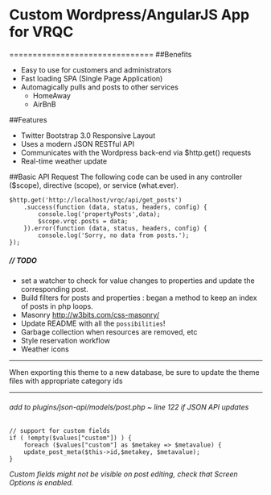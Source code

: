 # Custom Wordpress/AngularJS App for VRQC
===============================
##Benefits
* Easy to use for customers and administrators
* Fast loading SPA (Single Page Application)
* Automagically pulls and posts to other services
    * HomeAway
    * AirBnB

##Features
* Twitter Bootstrap 3.0 Responsive Layout
* Uses a modern JSON RESTful API
* Communicates with the Wordpress back-end via $http.get() requests
* Real-time weather update

##Basic API Request
The following code can be used in any controller ($scope), directive (scope), or service (what.ever).

    $http.get('http://localhost/vrqc/api/get_posts')
        .success(function (data, status, headers, config) {
            console.log('propertyPosts',data);
            $scope.vrqc.posts = data;
        }).error(function (data, status, headers, config) {
            console.log('Sorry, no data from posts.');
    });

##### // TODO
* set a watcher to check for value changes to properties and update the corresponding post.
* Build filters for posts and properties : began a method to keep an index of posts in php loops.
* Masonry http://w3bits.com/css-masonry/
* Update README with all the `possibilities`!
* Garbage collection when resources are removed, etc
* Style reservation workflow
* Weather icons

***
When exporting this theme to a new database, be sure to update the theme files with appropriate category ids
***
###### add to plugins/json-api/models/post.php ~ line 122 if JSON API updates

    // support for custom fields
    if ( !empty($values["custom"]) ) {
        foreach ($values["custom"] as $metakey => $metavalue) {
        update_post_meta($this->id,$metakey, $metavalue);
    }

*Custom fields might not be visible on post editing, check that Screen Options is enabled.*